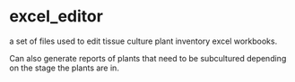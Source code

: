 # excel_editor

a set of files used to edit tissue culture plant inventory excel workbooks.

Can also generate reports of plants that need to be subcultured depending on the stage the plants are in.
